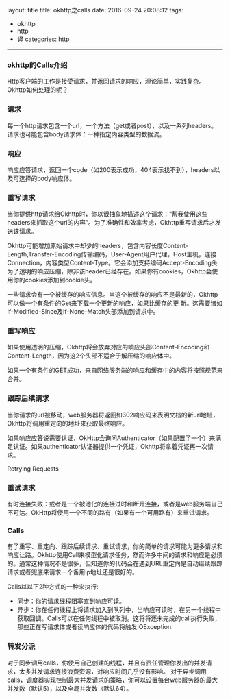 layout: title
title: okhttp之calls
date: 2016-09-24 20:08:12
tags:
- okhttp
- http
- 译
categories: http
---

### okhttp的Calls介绍
Http客户端的工作是接受请求，并返回请求的响应，理论简单，实践复杂。Okhttp如何处理的呢？
<!-- more -->

### 请求
每一个http请求包含一个url，一个方法（get或者post），以及一系列headers。请求也可能包含body请求体：一种指定内容类型的数据流。

### 响应
响应应答请求，返回一个code（如200表示成功，404表示找不到），headers以及可选择的body响应体。

### 重写请求
当你提供http请求给Okhttp时，你以很抽象地描述这个请求：“帮我使用这些headers来抓取这个url的内容”。为了准确性和效率考虑，Okhttp重写请求后才发送该请求。

Okhttp可能增加原始请求中却少的headers，包含内容长度Content-Length,Transfer-Encoding传输编码，User-Agent用户代理，Host主机，连接Connection，内容类型Content-Type。它会添加支持编码Accept-Encoding头为了透明的响应压缩，除非该header已经存在。如果你有cookies，Okhttp会使用你的cookies添加到cookie头。

一些请求会有一个被缓存的响应信息。当这个被缓存的响应不是最新的，Okhttp可以做一个有条件的Get来下载一个更新的响应，如果比缓存的更 新。这需要诸如If-Modified-Since及If-None-Match头部添加到请求中。

### 重写响应
如果使用透明的压缩，Okhttp将会放弃对应的响应头部Content-Encoding和Content-Length，因为这2个头部不适合于解压缩的响应体中。

如果一个有条件的GET成功，来自网络服务端的响应和缓存中的内容将按照规范来合并。

### 跟踪后续请求
当你请求的url被移动，web服务器将返回如302响应码来表明文档的新url地址，Okhttp将调用重定向的地址来获取最终响应。

如果响应应答说需要认证，OkHttp会询问Authenticator（如果配置了一个）来满足认证。如果authenticator认证器提供一个凭证，Okhttp将拿着凭证再一次请求。

Retrying Requests
### 重试请求
有时连接失败：或者是一个被池化的连接过时和断开连接，或者是web服务端自己不可达。OkHttp将使用一个不同的路有（如果有一个可用路有）来重试请求。

### Calls
有了重写、重定向、跟踪后续请求、重试请求，你的简单的请求可能为更多请求和响应让路。Okhttp使用Call来模型化请求任务，然而许多中间的请求和响应是必须的。通常这种情况不是很多，但知道你的代码会在遇到URL重定向是自动继续跟踪请求或者兜底来请求一个备用ip地址还是很好的。

Calls以以下2种方式的一种来执行:  
  - 同步：你的请求线程阻塞直到响应可读。
  -  异步：你在任何线程上将请求加入到队列中，当响应可读时，在另一个线程中获取回调。Calls可以在任何线程中被取消。这将将还未完成的call执行失败，那些正在写请求体或者读响应体的代码将触发IOException.

### 转发分派
  对于同步调用calls，你使用自己创建的线程，并且有责任管理你发出的并发请求，太多并发请求连接浪费资源，对响应时间几乎没有影响。
对于异步调用calls，调度器实现控制最大并发请求的策略，你可以设置每台web服务器的最大并发数（默认5），以及全局并发数（默认64）。
